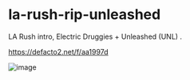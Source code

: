 # la-rush-rip-unleashed
LA Rush intro, Electric Druggies + Unleashed (UNL) .

https://defacto2.net/f/aa1997d

![image](https://user-images.githubusercontent.com/513842/211141250-129df942-137e-4426-bc5c-734e3172246a.png)
